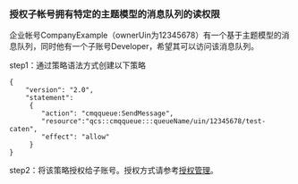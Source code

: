### 授权子帐号拥有特定的主题模型的消息队列的读权限

企业帐号CompanyExample（ownerUin为12345678）有一个基于主题模型的消息队列，同时他有一个子账号Developer，希望其可以访问该消息队列。

step1：通过策略语法方式创建以下策略
```
{
    "version": "2.0",
    "statement":   
     {
        "action": "cmqqueue:SendMessage",
        "resource":"qcs::cmqqueue:::queueName/uin/12345678/test-caten",
        "effect": "allow"
     } 
}
```

step2：将该策略授权给子账号。授权方式请参考[授权管理](http://tce.fsphere.cn/document/product/378/8961)。
